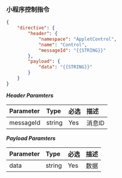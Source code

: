 ### 小程序控制指令
```json
{
	"directive": {
		"header": {
			"namespace": "AppletControl",
			"name": "Control",
            "messageId": "{{STRING}}"
		},
		"payload": {
            "data": "{{STRING}}"
		}
	}
}	
```

***Header Paramters***

|	Parameter			|	Type		|	必选	|	描述								|
|	:-------------------	|	:--------	|	:-----	|	:--------------------------------	|
|	messageId			|	string	|	Yes	|	消息ID							|

***Payload Paramters***

|	Parameter						|	Type		|	必选	|	描述						|
|	:-------------------------------	|	:--------	|	:-----	|	:------------------------	|
|	data								|	string	|	Yes	|	数据						|